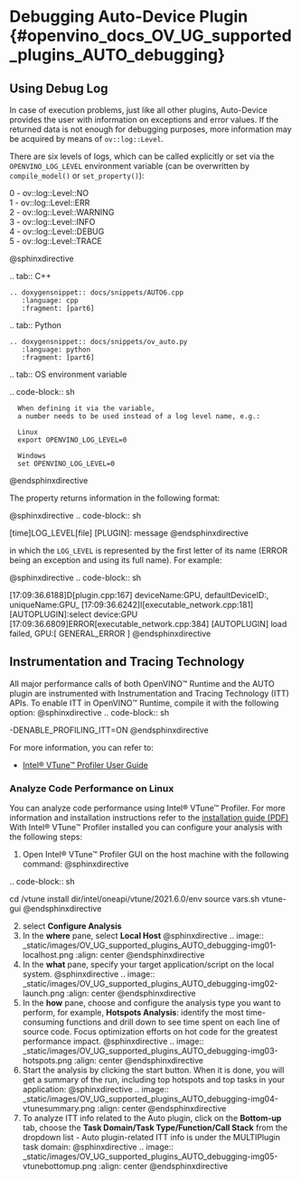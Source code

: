 # Debugging Auto-Device Plugin {#openvino_docs_OV_UG_supported_plugins_AUTO_debugging}

## Using Debug Log
In case of execution problems, just like all other plugins, Auto-Device provides the user with information on exceptions and error values. If the returned data is not enough for debugging purposes, more information may be acquired by means of `ov::log::Level`.

There are six levels of logs, which can be called explicitly or set via the `OPENVINO_LOG_LEVEL` environment variable (can be overwritten by `compile_model()` or `set_property()`):

0 - ov::log::Level::NO  
1 - ov::log::Level::ERR  
2 - ov::log::Level::WARNING  
3 - ov::log::Level::INFO  
4 - ov::log::Level::DEBUG  
5 - ov::log::Level::TRACE  

@sphinxdirective

.. tab:: C++

    .. doxygensnippet:: docs/snippets/AUTO6.cpp
       :language: cpp
       :fragment: [part6]
 
.. tab:: Python

    .. doxygensnippet:: docs/snippets/ov_auto.py
       :language: python
       :fragment: [part6]

.. tab:: OS environment variable

   .. code-block:: sh

      When defining it via the variable, 
      a number needs to be used instead of a log level name, e.g.:
      
      Linux
      export OPENVINO_LOG_LEVEL=0
      
      Windows
      set OPENVINO_LOG_LEVEL=0
@endsphinxdirective

The property returns information in the following format:

@sphinxdirective
.. code-block:: sh

   [time]LOG_LEVEL[file] [PLUGIN]: message
@endsphinxdirective

in which the `LOG_LEVEL` is represented by the first letter of its name (ERROR being an exception and using its full name). For example:

@sphinxdirective
.. code-block:: sh

   [17:09:36.6188]D[plugin.cpp:167] deviceName:GPU, defaultDeviceID:, uniqueName:GPU_
   [17:09:36.6242]I[executable_network.cpp:181] [AUTOPLUGIN]:select device:GPU
   [17:09:36.6809]ERROR[executable_network.cpp:384] [AUTOPLUGIN] load failed, GPU:[ GENERAL_ERROR ]
@endsphinxdirective


## Instrumentation and Tracing Technology

All major performance calls of both OpenVINO™ Runtime and the AUTO plugin are instrumented with Instrumentation and Tracing Technology (ITT) APIs. To enable ITT in OpenVINO™ Runtime, compile it with the following option:
@sphinxdirective
.. code-block:: sh

   -DENABLE_PROFILING_ITT=ON
@endsphinxdirective

For more information, you can refer to:
* [Intel® VTune™ Profiler User Guide](https://www.intel.com/content/www/us/en/develop/documentation/vtune-help/top/api-support/instrumentation-and-tracing-technology-apis.html)

### Analyze Code Performance on Linux

You can analyze code performance using Intel® VTune™ Profiler. For more information and installation instructions refer to the [installation guide (PDF)](https://software.intel.com/content/www/us/en/develop/download/intel-vtune-install-guide-linux-os.html)
With Intel® VTune™ Profiler installed you can configure your analysis with the following steps:

1. Open Intel® VTune™ Profiler GUI on the host machine with the following command:
@sphinxdirective

.. code-block:: sh

   cd /vtune install dir/intel/oneapi/vtune/2021.6.0/env
   source vars.sh
   vtune-gui
@endsphinxdirective

2. select **Configure Analysis**
3. In the **where** pane, select **Local Host**
@sphinxdirective
.. image:: _static/images/OV_UG_supported_plugins_AUTO_debugging-img01-localhost.png
   :align: center
@endsphinxdirective
4. In the **what** pane, specify your target application/script on the local system.
@sphinxdirective
.. image:: _static/images/OV_UG_supported_plugins_AUTO_debugging-img02-launch.png
   :align: center
@endsphinxdirective
5. In the **how** pane, choose and configure the analysis type you want to perform, for example, **Hotspots Analysis**:
identify the most time-consuming functions and drill down to see time spent on each line of source code. Focus optimization efforts on hot code for the greatest performance impact.
@sphinxdirective
.. image:: _static/images/OV_UG_supported_plugins_AUTO_debugging-img03-hotspots.png
   :align: center
@endsphinxdirective
6.	Start the analysis by clicking the start button. When it is done, you will get a summary of the run, including top hotspots and top tasks in your application:
@sphinxdirective
.. image:: _static/images/OV_UG_supported_plugins_AUTO_debugging-img04-vtunesummary.png
   :align: center
@endsphinxdirective
7. To analyze ITT info related to the Auto plugin, click on the **Bottom-up** tab, choose the **Task Domain/Task Type/Function/Call Stack** from the dropdown list - Auto plugin-related ITT info is under the MULTIPlugin task  domain:
@sphinxdirective
.. image:: _static/images/OV_UG_supported_plugins_AUTO_debugging-img05-vtunebottomup.png
   :align: center
@endsphinxdirective
